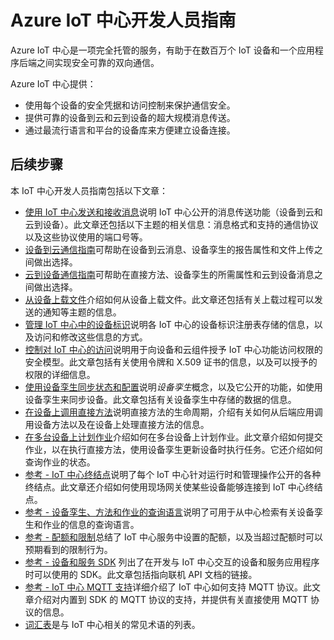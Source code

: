 <properties
 pageTitle="IoT 中心开发人员指南主题 | Azure"
 description="Azure IoT 中心开发人员指南，其中介绍了 IoT 中心终结点、安全性、设备标识注册表、设备管理和消息传送"
 services="iot-hub"
 documentationCenter=".net"
 authors="dominicbetts"
 manager="timlt"
 editor=""/>  


<tags
 ms.service="iot-hub"
 ms.devlang="multiple"
 ms.topic="article"
 ms.tgt_pltfrm="na"
 ms.workload="na"
 ms.date="09/30/2016"
 wacn.date="01/04/2017" 
 ms.author="dobett"/>

# Azure IoT 中心开发人员指南

Azure IoT 中心是一项完全托管的服务，有助于在数百万个 IoT 设备和一个应用程序后端之间实现安全可靠的双向通信。

Azure IoT 中心提供：

* 使用每个设备的安全凭据和访问控制来保护通信安全。
* 提供可靠的设备到云和云到设备的超大规模消息传送。
* 通过最流行语言和平台的设备库来方便建立设备连接。

## 后续步骤

本 IoT 中心开发人员指南包括以下文章：

- [使用 IoT 中心发送和接收消息][devguide-messaging]说明 IoT 中心公开的消息传送功能（设备到云和云到设备）。此文章还包括以下主题的相关信息：消息格式和支持的通信协议以及这些协议使用的端口号等。
- [设备到云通信指南][lnk-d2c-guidance]可帮助在设备到云消息、设备孪生的报告属性和文件上传之间做出选择。
- [云到设备通信指南][lnk-c2d-guidance]可帮助在直接方法、设备孪生的所需属性和云到设备消息之间做出选择。
- [从设备上载文件][devguide-upload]介绍如何从设备上载文件。此文章还包括有关上载过程可以发送的通知等主题的信息。
- [管理 IoT 中心中的设备标识][devguide-identities]说明各 IoT 中心的设备标识注册表存储的信息，以及访问和修改这些信息的方式。
- [控制对 IoT 中心的访问][devguide-security]说明用于向设备和云组件授予 IoT 中心功能访问权限的安全模型。此文章包括有关使用令牌和 X.509 证书的信息，以及可以授予的权限的详细信息。
- [使用设备孪生同步状态和配置][devguide-device-twins]说明*设备孪生*概念，以及它公开的功能，如使用设备孪生来同步设备。此文章包括有关设备孪生中存储的数据的信息。
- [在设备上调用直接方法][devguide-directmethods]说明直接方法的生命周期，介绍有关如何从后端应用调用设备方法以及在设备上处理直接方法的信息。
- [在多台设备上计划作业][devguide-jobs]介绍如何在多台设备上计划作业。此文章介绍如何提交作业，以在执行直接方法，使用设备孪生更新设备时执行任务。它还介绍如何查询作业的状态。
- [参考 - IoT 中心终结点][devguide-endpoints]说明了每个 IoT 中心针对运行时和管理操作公开的各种终结点。此文章还介绍如何使用现场网关使某些设备能够连接到 IoT 中心终结点。
- [参考 - 设备孪生、方法和作业的查询语言][devguide-query]说明了可用于从中心检索有关设备孪生和作业的信息的查询语言。
- [参考 - 配额和限制][devguide-quotas]总结了 IoT 中心服务中设置的配额，以及当超过配额时可以预期看到的限制行为。
- [参考 - 设备和服务 SDK][devguide-sdks] 列出了在开发与 IoT 中心交互的设备和服务应用程序时可以使用的 SDK。此文章包括指向联机 API 文档的链接。
- [参考 - IoT 中心 MQTT 支持][devguide-mqtt]详细介绍了 IoT 中心如何支持 MQTT 协议。此文章介绍对内置到 SDK 的 MQTT 协议的支持，并提供有关直接使用 MQTT 协议的信息。
- [词汇表][devguide-glossary]是与 IoT 中心相关的常见术语的列表。



[devguide-messaging]: /documentation/articles/iot-hub-devguide-messaging/
[devguide-upload]: /documentation/articles/iot-hub-devguide-file-upload/
[devguide-identities]: /documentation/articles/iot-hub-devguide-identity-registry/
[devguide-security]: /documentation/articles/iot-hub-devguide-security/
[devguide-device-twins]: /documentation/articles/iot-hub-devguide-device-twins/
[devguide-directmethods]: /documentation/articles/iot-hub-devguide-direct-methods/
[devguide-jobs]: /documentation/articles/iot-hub-devguide-jobs/
[devguide-endpoints]: /documentation/articles/iot-hub-devguide-endpoints/
[devguide-quotas]: /documentation/articles/iot-hub-devguide-quotas-throttling/
[devguide-query]: /documentation/articles/iot-hub-devguide-query-language/
[devguide-sdks]: /documentation/articles/iot-hub-devguide-sdks/
[devguide-mqtt]: /documentation/articles/iot-hub-mqtt-support/
[devguide-glossary]: /documentation/articles/iot-hub-devguide-glossary/
[lnk-c2d-guidance]: /documentation/articles/iot-hub-devguide-c2d-guidance/
[lnk-d2c-guidance]: /documentation/articles/iot-hub-devguide-d2c-guidance/

<!---HONumber=Mooncake_Quality_Review_1230_2016-->
